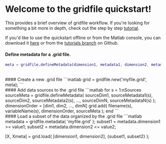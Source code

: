 
# Welcome to the gridfile quickstart!

This provides a brief overview of gridfile workflow. If you're looking for something a bit more in depth, check out the step by step [tutorial](welcome).

If you'd like to use the quickstart offline or from the Matlab console, you can download it
<a href="quickstart.m" download>here</a> or from the [tutorials branch](https://github.com/JonKing93/DASH/tree/Tutorials) on Github.

#### Define metadata for a .grid file.
```matlab
meta = gridfile.defineMetadata(dimension1, metadata1, dimension2, metadata2, ..., dimensionN, metadataN);
```
<br>
#### Create a new .grid file
```matlab
grid = gridfile.new('myfile.grid', meta);
```
<br>
#### Add data sources to the .grid file
```matlab
for s = 1:nSources
	sourceMeta = gridfile.defineMetadata( sourceDim1, sourceMetadata1(s), sourceDim2, sourceMetadata2(s), ..., sourceDimN, sourceMetadataN(s) );
	dimensionOrder = [dim1, dim2, ..., dimN]
	grid.add( filename(s), variableName(s), dimensionOrder, sourceMeta );
end
```
<br>
#### Load a subset of the data organized by the .grid file
```matlab
metadata = gridfile.metadata( 'myfile.grid' );
subset1 = metadata.dimension1 >= value1;
subset2 = metadata.dimension2 <= value2;

[X, Xmeta] = grid.load( [dimension1, dimension2], {subset1, subset2} );
```

